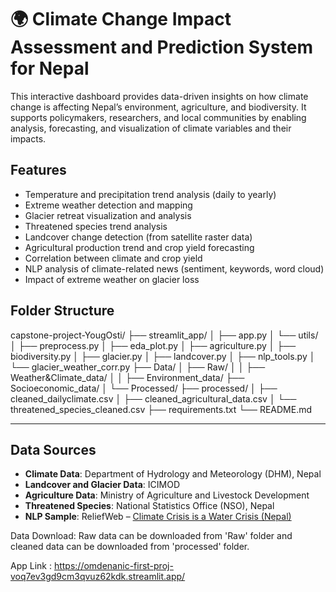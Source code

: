 # 🌍 Climate Change Impact Assessment and Prediction System for Nepal

This interactive dashboard provides data-driven insights on how climate change is affecting Nepal’s environment, agriculture, and biodiversity. It supports policymakers, researchers, and local communities by enabling analysis, forecasting, and visualization of climate variables and their impacts.


## Features

- Temperature and precipitation trend analysis (daily to yearly)
- Extreme weather detection and mapping
- Glacier retreat visualization and analysis
- Threatened species trend analysis
- Landcover change detection (from satellite raster data)
- Agricultural production trend and crop yield forecasting
- Correlation between climate and crop yield
- NLP analysis of climate-related news (sentiment, keywords, word cloud)
- Impact of extreme weather on glacier loss



## Folder Structure
capstone-project-YougOsti/
├── streamlit_app/
│ ├── app.py
│ └── utils/
│ ├── preprocess.py
│ ├── eda_plot.py
│ ├── agriculture.py
│ ├── biodiversity.py
│ ├── glacier.py
│ ├── landcover.py
│ ├── nlp_tools.py
│ └── glacier_weather_corr.py
├── Data/
│ ├── Raw/
│ │ ├── Weather&Climate_data/
│ │ ├── Environment_data/
    ├── Socioeconomic_data/
│ └── Processed/
├── processed/
│ ├── cleaned_dailyclimate.csv
│ ├── cleaned_agricultural_data.csv
│ └── threatened_species_cleaned.csv
├── requirements.txt
└── README.md


---

## Data Sources

- **Climate Data**: Department of Hydrology and Meteorology (DHM), Nepal  
- **Landcover and Glacier Data**: ICIMOD  
- **Agriculture Data**: Ministry of Agriculture and Livestock Development  
- **Threatened Species**: National Statistics Office (NSO), Nepal  
- **NLP Sample**: ReliefWeb – [Climate Crisis is a Water Crisis (Nepal)](https://reliefweb.int/report/nepal/climate-crisis-water-crisis)

Data Download:
Raw data can be downloaded from 'Raw' folder and cleaned data can be downloaded from 'processed' folder.

App Link : https://omdenanic-first-proj-voq7ev3gd9cm3qvuz62kdk.streamlit.app/